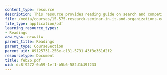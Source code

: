 ```yaml
---
content_type: resource
description: This resource provides reading guide on search and competition II.
file: /media/courses/15-575-research-seminar-in-it-and-organizations-economic-perspectives-spring-2004/dc8f92720a591ef1b5b6582d1b89f233_feb26.pdf
file_type: application/pdf
learning_resource_types:
- Readings
ocw_type: OCWFile
parent_title: Readings
parent_type: CourseSection
parent_uid: 09125731-256e-c131-5731-43f3e361d2f2
resourcetype: Document
title: feb26.pdf
uid: dc8f9272-0a59-1ef1-b5b6-582d1b89f233
---
```

